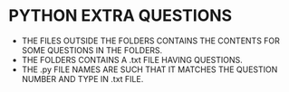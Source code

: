 # PYTHON EXTRA QUESTIONS
- THE FILES OUTSIDE THE FOLDERS CONTAINS THE CONTENTS FOR SOME QUESTIONS IN THE FOLDERS.
- THE FOLDERS CONTAINS A .txt FILE HAVING QUESTIONS.
- THE .py FILE NAMES ARE SUCH THAT IT MATCHES THE QUESTION NUMBER AND TYPE IN .txt FILE.
